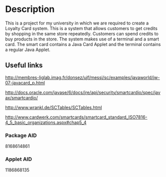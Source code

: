 # Description
This is a project for my university in which we are required to create a Loyalty Card system. This is a system that allows customers to get credits by shopping in the same store repeatedly. Customers can spend credits to buy products in the store. The system makes use of a terminal and a smart card. The smart card contains a Java Card Applet and the terminal contains a regular Java Applet.

## Useful links
http://membres-liglab.imag.fr/donsez/ujf/messi/sc/examples/javaworld/jw-07-javacard_p.html

http://docs.oracle.com/javase/6/docs/jre/api/security/smartcardio/spec/javax/smartcardio/

http://www.wrankl.de/SCTables/SCTables.html

http://www.cardwerk.com/smartcards/smartcard_standard_ISO7816-4_5_basic_organizations.aspx#chap5_4

### Package AID
8168614861

### Applet AID
1186868135
